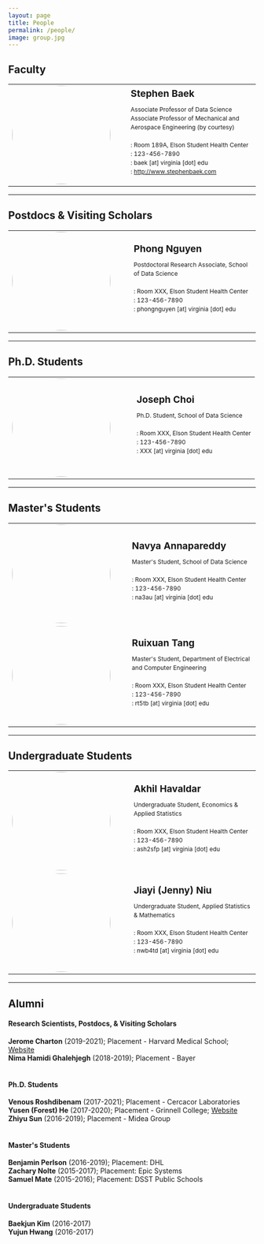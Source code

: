 ```yaml
---
layout: page
title: People
permalink: /people/
image: group.jpg
---
```


## Faculty
<table>
<tr>
<td>
<img src="{{site.baseurl}}/images/members/baek.jpg" width="200px" height="200px" style="min-width:150px; border-radius: 50%;">
</td>
<td>
 &nbsp; &nbsp; &nbsp; 
</td>
<td>
<big><strong>Stephen Baek</strong></big> <br/>
<p style="font-size: 12px;
      line-height: 18px;">
Associate Professor of Data Science<br/>
Associate Professor of Mechanical and Aerospace Engineering (by courtesy)<br/>
<br/>
<i class="ion ion-md-pin"></i>: Room 189A, Elson Student Health Center<br/>
<i class="ion ion-md-call"></i>: 123-456-7890<br/>
<i class="ion ion-ios-mail"></i>: baek [at] virginia [dot] edu<br/>
<i class="ion ion-ios-home"></i>: <a href="http://www.stephenbaek.com" target="_blank">http://www.stephenbaek.com</a><br/>
</p>
<a href="" target="_blank"><i class="ion ion-logo-twitter"></i></a>
<a href="" target="_blank"><i class="ion ion-logo-facebook"></i></a>
<a href="" target="_blank"><i class="ion ion-logo-linkedin"></i></a>
<a href="" target="_blank"><i class="ion ion-logo-github"></i></a>
</td>
</tr>
</table>

***

## Postdocs & Visiting Scholars
<table>
<tr>
<td>
<img src="{{site.baseurl}}/images/members/nguyen.jpg" width="200px" height="200px" style="min-width:150px; border-radius: 50%;">
</td>
<td>
 &nbsp; &nbsp; &nbsp; 
</td>
<td>
<big><strong>Phong Nguyen</strong></big> <br/>
<p style="font-size: 12px;
      line-height: 18px;">
Postdoctoral Research Associate, School of Data Science<br/>
<br/>
<i class="ion ion-md-pin"></i>: Room XXX, Elson Student Health Center<br/>
<i class="ion ion-md-call"></i>: 123-456-7890<br/>
<i class="ion ion-ios-mail"></i>: phongnguyen [at] virginia [dot] edu<br/>
</p>
<a href="" target="_blank"><i class="ion ion-logo-twitter"></i></a>
<a href="" target="_blank"><i class="ion ion-logo-facebook"></i></a>
<a href="" target="_blank"><i class="ion ion-logo-linkedin"></i></a>
<a href="" target="_blank"><i class="ion ion-logo-github"></i></a>
</td>
</tr>
</table>

***

## Ph.D. Students
<table>
<tr>
<td>
<img src="{{site.baseurl}}/images/members/unknown.jpg" width="200px" height="200px" style="min-width:150px; border-radius: 50%;">
</td>
<td>
 &nbsp; &nbsp; &nbsp; 
</td>
<td>
<big><strong>Joseph Choi</strong></big> <br/>
<p style="font-size: 12px;
      line-height: 18px;">
Ph.D. Student, School of Data Science<br/>
<br/>
<i class="ion ion-md-pin"></i>: Room XXX, Elson Student Health Center<br/>
<i class="ion ion-md-call"></i>: 123-456-7890<br/>
<i class="ion ion-ios-mail"></i>: XXX [at] virginia [dot] edu<br/>

</p>
<a href="" target="_blank"><i class="ion ion-logo-twitter"></i></a>
<a href="" target="_blank"><i class="ion ion-logo-facebook"></i></a>
<a href="" target="_blank"><i class="ion ion-logo-linkedin"></i></a>
<a href="" target="_blank"><i class="ion ion-logo-github"></i></a>
</td>
</tr>
</table>

***

## Master's Students
<table>
<tr>
<td>
<img src="{{site.baseurl}}/images/members/unknown.jpg" width="200px" height="200px" style="min-width:150px; border-radius: 50%;">
</td>
<td>
 &nbsp; &nbsp; &nbsp; 
</td>
<td>
<big><strong>Navya Annapareddy</strong></big> <br/>
<p style="font-size: 12px;
      line-height: 18px;">
Master's Student, School of Data Science<br/>
<br/>
<i class="ion ion-md-pin"></i>: Room XXX, Elson Student Health Center<br/>
<i class="ion ion-md-call"></i>: 123-456-7890<br/>
<i class="ion ion-ios-mail"></i>: na3au [at] virginia [dot] edu<br/>
</p>
<a href="" target="_blank"><i class="ion ion-logo-twitter"></i></a>
<a href="" target="_blank"><i class="ion ion-logo-facebook"></i></a>
<a href="" target="_blank"><i class="ion ion-logo-linkedin"></i></a>
<a href="" target="_blank"><i class="ion ion-logo-github"></i></a>
</td>
</tr>
<tr>
<td>
<img src="{{site.baseurl}}/images/members/unknown.jpg" width="200px" height="200px" style="min-width:150px; border-radius: 50%;">
</td>
<td>
 &nbsp; &nbsp; &nbsp; 
</td>
<td>
<big><strong>Ruixuan Tang</strong></big> <br/>
<p style="font-size: 12px;
      line-height: 18px;">
Master's Student, Department of Electrical and Computer Engineering<br/>
<br/>
<i class="ion ion-md-pin"></i>: Room XXX, Elson Student Health Center<br/>
<i class="ion ion-md-call"></i>: 123-456-7890<br/>
<i class="ion ion-ios-mail"></i>: rt5tb [at] virginia [dot] edu<br/>
</p>
<a href="" target="_blank"><i class="ion ion-logo-twitter"></i></a>
<a href="" target="_blank"><i class="ion ion-logo-facebook"></i></a>
<a href="" target="_blank"><i class="ion ion-logo-linkedin"></i></a>
<a href="" target="_blank"><i class="ion ion-logo-github"></i></a>
</td>
</tr>
</table>


***

## Undergraduate Students
<table>
<tr>
<td>
<img src="{{site.baseurl}}/images/members/unknown.jpg" width="200px" height="200px" style="min-width:150px; border-radius: 50%;">
</td>
<td>
 &nbsp; &nbsp; &nbsp; 
</td>
<td>
<big><strong>Akhil Havaldar</strong></big> <br/>
<p style="font-size: 12px;
      line-height: 18px;">
Undergraduate Student, Economics & Applied Statistics<br/>
<br/>
<i class="ion ion-md-pin"></i>: Room XXX, Elson Student Health Center<br/>
<i class="ion ion-md-call"></i>: 123-456-7890<br/>
<i class="ion ion-ios-mail"></i>: ash2sfp [at] virginia [dot] edu<br/>
</p>
<a href="" target="_blank"><i class="ion ion-logo-twitter"></i></a>
<a href="" target="_blank"><i class="ion ion-logo-facebook"></i></a>
<a href="" target="_blank"><i class="ion ion-logo-linkedin"></i></a>
<a href="" target="_blank"><i class="ion ion-logo-github"></i></a>
</td>
</tr>
<tr>
<td>
<img src="{{site.baseurl}}/images/members/unknown.jpg" width="200px" height="200px" style="min-width:150px; border-radius: 50%;">
</td>
<td>
 &nbsp; &nbsp; &nbsp; 
</td>
<td>
<big><strong>Jiayi (Jenny) Niu</strong></big> <br/>
<p style="font-size: 12px;
      line-height: 18px;">
Undergraduate Student, Applied Statistics & Mathematics<br/>
<br/>
<i class="ion ion-md-pin"></i>: Room XXX, Elson Student Health Center<br/>
<i class="ion ion-md-call"></i>: 123-456-7890<br/>
<i class="ion ion-ios-mail"></i>: nwb4td [at] virginia [dot] edu<br/>
</p>
<a href="" target="_blank"><i class="ion ion-logo-twitter"></i></a>
<a href="" target="_blank"><i class="ion ion-logo-facebook"></i></a>
<a href="" target="_blank"><i class="ion ion-logo-linkedin"></i></a>
<a href="" target="_blank"><i class="ion ion-logo-github"></i></a>
</td>
</tr>
</table>


***
<!-- ## Alumni (University of Virginia)
#### Research Scientists, Postdocs, & Visiting Scholars

#### Ph.D. Students

#### Master's Students

#### Undergraduate Students -->


## Alumni <!--(University of Iowa)-->
#### Research Scientists, Postdocs, & Visiting Scholars
<strong>Jerome Charton</strong> (2019-2021); Placement - Harvard Medical School; <a href="http://www.lab327.net/perso/charton/" target="_blank">Website</a><br/>
<strong>Nima Hamidi Ghalehjegh</strong> (2018-2019); Placement - Bayer<br/>
<br/>

#### Ph.D. Students
<strong>Venous Roshdibenam</strong> (2017-2021); Placement - Cercacor Laboratories<br/>
<strong>Yusen (Forest) He</strong> (2017-2020); Placement - Grinnell College; <a href="https://www.grinnell.edu/user/heyusen" target="_blank">Website</a><br/>
<strong>Zhiyu Sun</strong> (2016-2019); Placement - Midea Group<br/>
<br/>

#### Master's Students
<strong>Benjamin Perlson</strong> (2016-2019); Placement: DHL<br/>
<strong>Zachary Nolte</strong> (2015-2017); Placement: Epic Systems<br/>
<strong>Samuel Mate</strong> (2015-2016); Placement: DSST Public Schools<br/>
<br/>

#### Undergraduate Students
<strong>Baekjun Kim</strong> (2016-2017)<br/>
<strong>Yujun Hwang</strong> (2016-2017)<br/>